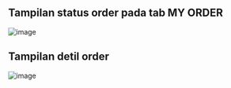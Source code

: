 ## Tampilan status order pada tab MY ORDER
![image](https://user-images.githubusercontent.com/26577058/232255196-4e6cad33-c74c-4395-874a-12d1276a9ea6.png)

## Tampilan detil order
![image](https://user-images.githubusercontent.com/26577058/232255164-223e2ccd-fd84-4339-ad74-8c901f9edd47.png)

